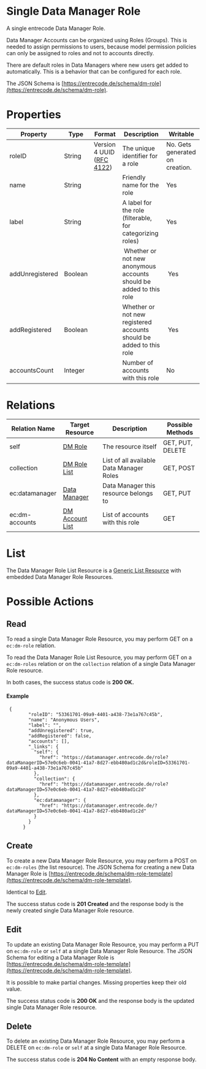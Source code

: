 # Single Data Manager Role
A single entrecode Data Manager Role.

Data Manager Accounts can be organized using Roles (Groups). This is needed to assign permissions to users, because model permission policies can only be assigned to roles and not to accounts directly.

There are default roles in Data Managers where new users get added to automatically. This is a behavior that can be configured for each role.

The JSON Schema is [https://entrecode.de/schema/dm-role](https://entrecode.de/schema/dm-role).

# Properties

| Property | Type | Format | Description | Writable |
|----------|------|--------|-------------|----------|
|roleID| String | Version 4 UUID ([RFC 4122](http://tools.ietf.org/html/rfc4122))| The unique identifier for a role | No. Gets generated on creation. |
|name| String | | Friendly name for the role | Yes |
|label| String | | A label for the role (filterable, for categorizing roles) | Yes |
|addUnregistered| Boolean | | Whether or not new anonymous accounts should be added to this role | Yes |
|addRegistered | Boolean | | Whether or not new registered accounts should be added to this role | Yes |
|accountsCount | Integer | | Number of accounts with this role | No |

# Relations

| Relation Name | Target Resource | Description |Possible Methods |
|---------------|-----------------|-------------|-----------------|
| self          | [DM Role](#)| The resource itself | GET, PUT, DELETE |
| collection    | [DM Role List](#list)| List of all available Data Manager Roles | GET, POST |
| ec:datamanager| [Data Manager](./datamanager/) | Data Manager this resource belongs to | GET, PUT |
| ec:dm-accounts| [DM Account List](./dm-account#list)| List of accounts with this role | GET |

# List

The Data Manager Role List Resource is a [Generic List Resource](/#generic-list-resources) with embedded Data Manager Role Resources.

# Possible Actions

## Read

To read a single Data Manager Role Resource, you may perform GET on a `ec:dm-role` relation.

To read the Data Manager Role List Resource, you may perform GET on a `ec:dm-roles` relation or on the `collection` relation of a single Data Manager Role resource.

In both cases, the success status code is **200 OK.**


#### Example
```
 {
        "roleID": "53361701-09a9-4401-a438-73e1a767c45b",
        "name": "Anonymous Users",
        "label": "",
        "addUnregistered": true,
        "addRegistered": false,
        "accounts": [],
        "_links": {
          "self": {
            "href": "https://datamanager.entrecode.de/role?dataManagerID=57e0c6eb-0041-41a7-8d27-ebb480ad1c2d&roleID=53361701-09a9-4401-a438-73e1a767c45b"
          },
          "collection": {
            "href": "https://datamanager.entrecode.de/role?dataManagerID=57e0c6eb-0041-41a7-8d27-ebb480ad1c2d"
          },
          "ec:datamanager": {
            "href": "https://datamanager.entrecode.de/?dataManagerID=57e0c6eb-0041-41a7-8d27-ebb480ad1c2d"
          }
        }
      }
```


## Create

To create a new Data Manager Role Resource, you may perform a POST on `ec:dm-roles` (the list resource). The JSON Schema for creating a new Data Manager Role is [https://entrecode.de/schema/dm-role-template](https://entrecode.de/schema/dm-role-template). 

Identical to [Edit](#edit).

The success status code is **201 Created** and the response body is the newly created single Data Manager Role resource.


## Edit

To update an existing Data Manager Role Resource, you may perform a PUT on `ec:dm-role` or `self` at a single Data Manager Role Resource. The JSON Schema for editing a Data Manager Role is [https://entrecode.de/schema/dm-role-template](https://entrecode.de/schema/dm-role-template). 

It is possible to make partial changes. Missing properties keep their old value.

The success status code is **200 OK** and the response body is the updated single Data Manager Role resource.


## Delete

To delete an existing Data Manager Role Resource, you may perform a DELETE on `ec:dm-role` or `self` at a single Data Manager Role Resource. 

The success status code is **204 No Content** with an empty response body.


